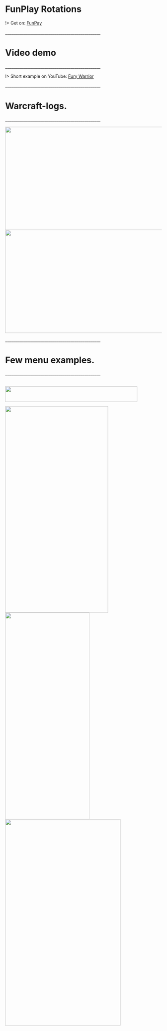 # FunPlay Rotations

!> Get on: <a href="//funpay.com/users/350736/">FunPay</a>


<p>________________________________________________</p> 

# Video demo

<p>________________________________________________</p> 

!> Short example on YouTube: <a href="//youtu.be/78ifIX1qePk">Fury Warrior</a>






<p>________________________________________________</p> 

# Warcraft-logs.

<p>________________________________________________</p> 


<img src="https://i.imgur.com/CrYJzPR.png" width="663" height="331"> <img src="https://i.imgur.com/lgmZwf1.png" width="663" height="331">




<p>________________________________________________</p> 

# Few menu examples.

<p>________________________________________________</p> 


<br><img src="https://i.imgur.com/guOdLUM.png" width="425" height="50"></br>


<img src="https://i.imgur.com/NtkCvLl.png" width="331" height="663">

<img src="https://i.imgur.com/YeMim36.png" width="271" height="663">

<img src="https://i.imgur.com/sGX9j2A.png" width="371" height="663">


